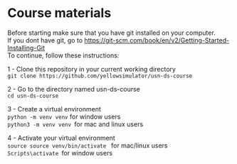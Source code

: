 # Course materials
Before starting make sure that you have git installed on your computer. <br>
If you dont have git, go to https://git-scm.com/book/en/v2/Getting-Started-Installing-Git <br>
To continue, follow these instructions:

 1 - Clone this repository in your current working directory <br>
 ``` git clone https://github.com/yellowsimulator/usn-ds-course ```

 2 - Go to the directory named usn-ds-course <br>
 ``` cd usn-ds-course ```

 3 - Create a virtual environment <br>
 ``` python -m venv venv ``` for window users <br>
```python3 -m venv venv ```for mac and linux users <br>

4 - Activate your virtual environment <br>
```source source venv/bin/activate ``` for mac/linux users <br>
```Scripts\activate ```for window users 
